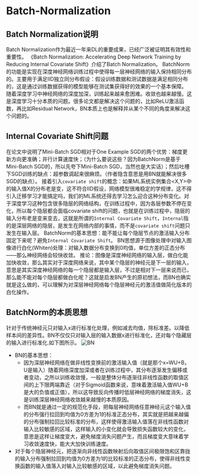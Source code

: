 # Batch-Normalization
## Batch Normalization说明
Batch Normalization作为最近一年来DL的重要成果，已经广泛被证明其有效性和重要性。
  《Batch Normalization: Accelerating Deep Network Training by Reducing Internal Covariate Shift》介绍了Batch Normalization。
   BatchNorm的功能是实现在深度神经网络训练过程中使得每一层神经网络的输入保持相同分布的。主要用于满足IID独立同分布假设：假设训练数据和测试数据是满足相同分布的，这是通过训练数据获得的模型能够在测试集获得好的效果的一个基本保障。
   随着深度学习中神经网络的深度加深，训练起来越来愈困难。收敛也越来越慢。这是深度学习十分本质的问题。很多论文都是解决这个问题的，比如ReLU激活函数，再比如Residual Network，BN本质上也是解释并从某个不同的角度来解决这个问题的。
## Internal Covariate Shift问题
  在论文中说明了Mini-Batch SGD相对于One Example SGD的两个优势：梯度更新方向更准确；并行计算速度快；（为什么要说这些？因为BatchNorm是基于Mini-Batch SGD的，所以先夸下Mini-Batch SGD，当然也是大实话）；然后吐槽下SGD训练的缺点：超参数调起来很麻烦。（作者隐含意思是用BN就能解决很多SGD的缺点）。
  接着引入`covariate shift`的概念：如果ML系统实例集合<X,Y>中的输入值X的分布老是变，这不符合IID假设，网络模型很难稳定的学规律，这不得引入迁移学习才能搞定吗，我们的ML系统还得去学习怎么迎合这种分布变化。对于深度学习这种包含很多隐层的网络结构，在训练过程中，因为各层参数不停在变化，所以每个隐层都会面临covariate shift的问题，也就是在训练过程中，隐层的输入分布老是变来变去，这就是所谓的`Internal Covariate Shift`，`Internal`指的是深层网络的隐层，是发生在网络内部的事情，而不是`covariate shift`问题只发生在输入层。
  BatchNorm的基本思想：能不能让每个隐层节点的激活输入分布固定下来呢？避免`Internal Covariate Shift`。
  BN思想源于图像处理中对输入图像进行白化(Whiten)处理：对输入数据分布变换到0均值，单位方差的正态分布——那么神经网络会较快收敛。
  推论：图像是深度神经网络的输入层，做白化能加快收敛，那么其实对于深度网络来说，其中某个隐层的神经元是下一层的输入，意思是其实深度神经网络的每一个隐层都是输入层，不过是相对下一层来说而已，那么能不能对每个隐层都做白化呢？这就是启发BN产生的原初想法，而BN也确实就是这么做的，可以理解为对深层神经网络每个隐层神经元的激活值做简化版本的白化操作。<br>
## BatchNorm的本质思想
   针对于传统神经元只对输入x进行标准化处理，例如减去均值，除标准差。以降低样本间的差异性。BN不仅仅只对输入层的输入数据x进行标准化，还对每个隐藏层的输入进行标准化.如下图所示。 
  ![BN](https://img-blog.csdn.net/20170721163449112?watermark/2/text/aHR0cDovL2Jsb2cuY3Nkbi5uZXQvd2hpdGVzaWxlbmNl/font/5a6L5L2T/fontsize/400/fill/I0JBQkFCMA==/dissolve/70/gravity/SouthEast)
- BN的基本思想：
  * 因为深层神经网络在做非线性变换前的激活输入值（就是那个x=WU+B，U是输入）随着网络深度加深或者在训练过程中，其分布逐渐发生偏移或者变动，之所以训练收敛慢，一般是整体分布逐渐往非线性函数的取值区间的上下限两端靠近（对于Sigmoid函数来说，意味着激活输入值WU+B是大的负值或正值），所以这导致反向传播时低层神经网络的梯度消失，这是训练深层神经网络收敛越来越慢的本质原因。<br>
  * 而BN就是通过一定的规范化手段，把每层神经网络任意神经元这个输入值的分布强行拉回到均值为0方差为1的标准正态分布，其实就是把越来越偏的分布强制拉回比较标准的分布，这样使得激活输入值落在非线性函数对输入比较敏感的区域，这样输入的小变化就会导致损失函数较大的变化，意思是这样让梯度变大，避免梯度消失问题产生，而且梯度变大意味着学习收敛速度快，能大大加快训练速度。<br>
- 对于每个隐层神经元，把逐渐向非线性函数映射后向取值区间极限饱和区靠拢的输入分布强制拉回到均值为0方差为1的比较标准的正态分布，使得非线性变换函数的输入值落入对输入比较敏感的区域，以此避免梯度消失问题。<br>

  
  
